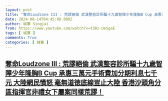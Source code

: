 ```yaml
---
layout: post
title: "奪命Loudzone III : 荒謬絕倫 武漢整容診所騙十九歲智障少年隆胸B Cup 承惠三萬元手術費加分期利息七千元 大陸網民憤怒 毫無道徳底線豈止大陸 香港沙頭角分區指揮官非禮女下屬案同樣荒謬！"
date: 2024-08-14T04:45:08.000Z
author: 城寨 Singjai
from: https://www.youtube.com/watch?v=t30z-UeSgaE
tags: [ 城寨 ]
comments: True
categories: [ 城寨 ]
---
```

<!--1723610708000-->
[奪命Loudzone III : 荒謬絕倫 武漢整容診所騙十九歲智障少年隆胸B Cup 承惠三萬元手術費加分期利息七千元 大陸網民憤怒 毫無道徳底線豈止大陸 香港沙頭角分區指揮官非禮女下屬案同樣荒謬！](https://www.youtube.com/watch?v=t30z-UeSgaE)
------

<div>

</div>
